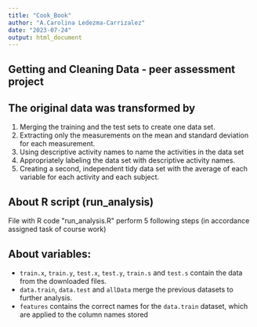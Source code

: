 ```yaml
---
title: "Cook_Book"
author: "A.Carolina Ledezma-Carrizalez"
date: "2023-07-24"
output: html_document
---
```

  ## Getting and Cleaning Data - peer assessment project
  
  
  ## The original data was transformed by
  
  1. Merging the training and the test sets to create one data set.
2. Extracting only the measurements on the mean and standard deviation for each measurement. 
3. Using descriptive activity names to name the activities in the data set
4. Appropriately labeling the data set with descriptive activity names. 
5. Creating a second, independent tidy data set with the average of each variable for each activity and each subject. 

## About R script (run_analysis)

File with R code "run_analysis.R" perform 5 following steps (in accordance assigned task of course work)

## About variables:

* `train.x`, `train.y`, `test.x`, `test.y`, `train.s` and `test.s` contain the data from the downloaded files.
* `data.train`, `data.test` and `allData` merge the previous datasets to further analysis.
* `features` contains the correct names for the `data.train` dataset, which are applied to the column names stored 
